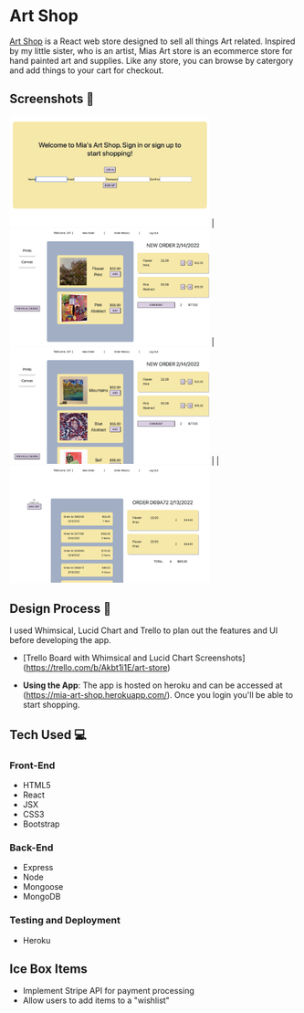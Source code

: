 # Art Shop

[Art Shop](https://mia-art-shop.herokuapp.com/) is a React web store designed to sell all things Art related. Inspired by my little sister, who is an artist, Mias Art store is an ecommerce store for hand painted art and supplies. Like any store, you can browse by catergory and add things to your cart for checkout.

## Screenshots 📸

<img src='public/Screen Shot 2022-02-14 at 2.39.03 AM.png' width="350"> | <img src='public/Screen Shot 2022-02-14 at 2.40.28 AM.png' width="350"> | <img src='public/Screen Shot 2022-02-14 at 2.40.41 AM.png' width="350"> |
| <img src='public/Screen Shot 2022-02-14 at 2.41.03 AM.png' width="350">

## Design Process 📐

I used Whimsical, Lucid Chart and Trello to plan out the features and UI before developing the app.

- [Trello Board with Whimsical and Lucid Chart Screenshots] (https://trello.com/b/Akbt1i1E/art-store)

- **Using the App**: The app is hosted on heroku and can be accessed at (https://mia-art-shop.herokuapp.com/). Once you login you'll be able to start shopping.

## Tech Used 💻

### Front-End

- HTML5
- React
- JSX
- CSS3
- Bootstrap

### Back-End

- Express
- Node
- Mongoose
- MongoDB

### Testing and Deployment

- Heroku

## Ice Box Items

- Implement Stripe API for payment processing
- Allow users to add items to a "wishlist"
